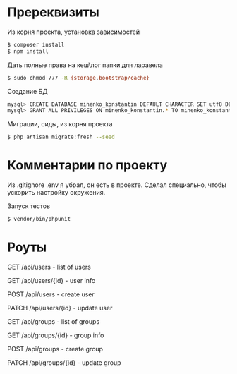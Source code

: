 # Пререквизиты

Из корня проекта, установка зависимостей
```sh
$ composer install
$ npm install
```
Дать полные права на кеш\лог папки для ларавела
```sh
$ sudo chmod 777 -R {storage,bootstrap/cache}
```
Создание БД
```sh
mysql> CREATE DATABASE minenko_konstantin DEFAULT CHARACTER SET utf8 DEFAULT COLLATE utf8_general_ci;
mysql> GRANT ALL PRIVILEGES ON minenko_konstantin.* TO minenko_konstantin@localhost IDENTIFIED BY 'minenko_konstantin';
```
Миграции, сиды, из корня проекта
```sh
$ php artisan migrate:fresh --seed
```

# Комментарии по проекту
Из .gitignore .env я убрал, он есть в проекте. Сделал специально, чтобы ускорить настройку окружения.

Запуск тестов
```sh
$ vendor/bin/phpunit
```

# Роуты

GET /api/users - list of users

GET /api/users/{id} - user info

POST /api/users - create user

PATCH /api/users/{id} - update user

GET /api/groups - list of groups

GET /api/groups/{id} - group info

POST /api/groups - create group

PATCH /api/groups/{id} - update group
